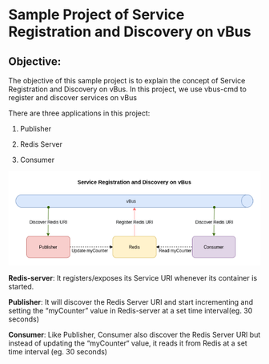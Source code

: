 Sample Project of Service Registration and Discovery on vBus
=========================================================

## Objective:

The objective of this sample project is to explain the concept of Service Registration and Discovery on vBus. In this project, we use vbus-cmd to register and discover services on vBus

There are three applications in this project:

1. Publisher

2. Redis Server

3. Consumer


![](.//media/image1.png)

**Redis-server**: It registers/exposes its Service URI whenever its container is started. 

**Publisher**: It will discover the Redis Server URI and start incrementing and setting the “myCounter” value in Redis-server at a set time interval(eg. 30 seconds)

**Consumer**: Like Publisher, Consumer also discover the Redis Server URI but instead of updating the “myCounter“ value, it reads it from Redis at a set time interval (eg. 30 seconds)